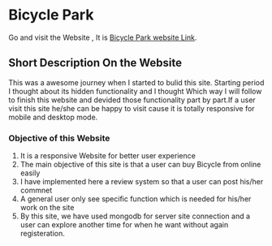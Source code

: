 # Bicycle Park

Go and visit the Website , It is [Bicycle Park website Link](https://bicycle-park-9ddd5.web.app/).

## Short Description On the Website
This was a awesome journey when I started to bulid this site. Starting period I thought about its hidden functionality and I thought Which way I will follow to finish this website and devided those functionality part by part.If a user visit this site he/she can be happy to visit cause it is totally responsive for mobile and desktop mode.

### Objective of this Website
1) It is a responsive Website for better user experience
2) The main objective of this site is that a user can buy Bicycle from online easily
3) I have implemented here a review system so that a user can post his/her commnet 
4) A general user only see specific function which is needed for his/her work on the site
5) By this site, we have used mongodb for server site connection and a user can explore another time for when he want without again registeration.

